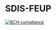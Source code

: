 # SDIS-FEUP
[![BCH compliance](https://bettercodehub.com/edge/badge/jflcarvalho/SDIS-FEUP?branch=master)](https://bettercodehub.com/)
